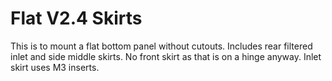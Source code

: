 ﻿# Flat V2.4 Skirts
This is to mount a flat bottom panel without cutouts. Includes rear filtered inlet and side middle skirts. No front skirt as that is on a hinge anyway. Inlet skirt uses M3 inserts.
